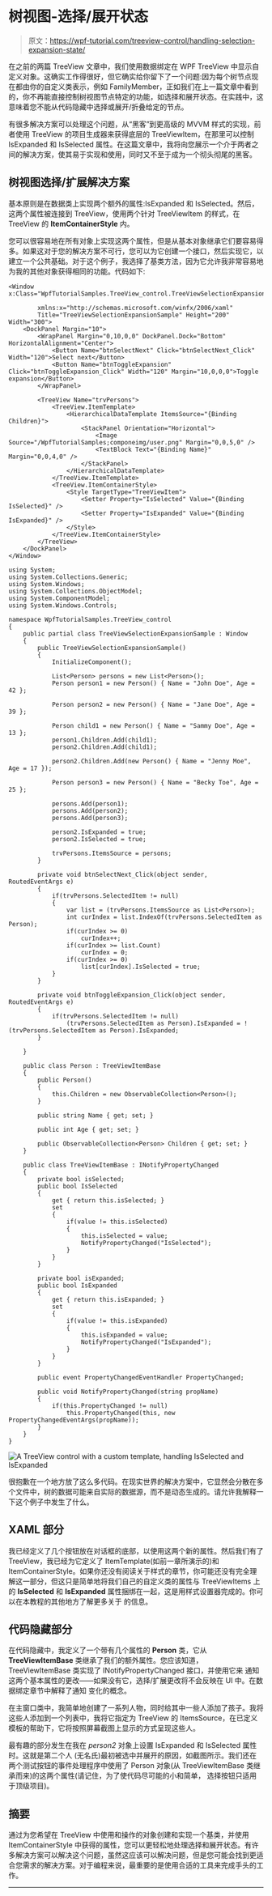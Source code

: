 # 树视图-选择/展开状态

> 原文：<https://wpf-tutorial.com/treeview-control/handling-selection-expansion-state/>

在之前的两篇 TreeView 文章中，我们使用数据绑定在 WPF TreeView 中显示自定义对象。这确实工作得很好，但它确实给你留下了一个问题:因为每个树节点现在都由你的自定义类表示，例如 FamilyMember，正如我们在上一篇文章中看到的，你不再能直接控制树视图节点特定的功能，如选择和展开状态。在实践中，这意味着您不能从代码隐藏中选择或展开/折叠给定的节点。

有很多解决方案可以处理这个问题，从“黑客”到更高级的 MVVM 样式的实现，前者使用 TreeView 的项目生成器来获得底层的 TreeViewItem，在那里可以控制 IsExpanded 和 IsSelected 属性。在这篇文章中，我将向您展示一个介于两者之间的解决方案，使其易于实现和使用，同时又不至于成为一个彻头彻尾的黑客。

## 树视图选择/扩展解决方案

基本原则是在数据类上实现两个额外的属性:IsExpanded 和 IsSelected。然后，这两个属性被连接到 TreeView，使用两个针对 TreeViewItem 的样式，在 TreeView 的 **ItemContainerStyle** 内。

您可以很容易地在所有对象上实现这两个属性，但是从基本对象继承它们要容易得多。如果这对于您的解决方案不可行，您可以为它创建一个接口，然后实现它，以建立一个公共基础。对于这个例子，我选择了基类方法，因为它允许我非常容易地为我的其他对象获得相同的功能。代码如下:

```
<Window x:Class="WpfTutorialSamples.TreeView_control.TreeViewSelectionExpansionSample"

        xmlns:x="http://schemas.microsoft.com/winfx/2006/xaml"
        Title="TreeViewSelectionExpansionSample" Height="200" Width="300">
	<DockPanel Margin="10">
		<WrapPanel Margin="0,10,0,0" DockPanel.Dock="Bottom" HorizontalAlignment="Center">
			<Button Name="btnSelectNext" Click="btnSelectNext_Click" Width="120">Select next</Button>
			<Button Name="btnToggleExpansion" Click="btnToggleExpansion_Click" Width="120" Margin="10,0,0,0">Toggle expansion</Button>
		</WrapPanel>

		<TreeView Name="trvPersons">
			<TreeView.ItemTemplate>
				<HierarchicalDataTemplate ItemsSource="{Binding Children}">
					<StackPanel Orientation="Horizontal">
						<Image Source="/WpfTutorialSamples;componeimg/user.png" Margin="0,0,5,0" />
						<TextBlock Text="{Binding Name}" Margin="0,0,4,0" />
					</StackPanel>
				</HierarchicalDataTemplate>
			</TreeView.ItemTemplate>
			<TreeView.ItemContainerStyle>
				<Style TargetType="TreeViewItem">
					<Setter Property="IsSelected" Value="{Binding IsSelected}" />
					<Setter Property="IsExpanded" Value="{Binding IsExpanded}" />
				</Style>
			</TreeView.ItemContainerStyle>
		</TreeView>
	</DockPanel>
</Window>
```

<input type="hidden" name="IL_IN_ARTICLE">

```
using System;
using System.Collections.Generic;
using System.Windows;
using System.Collections.ObjectModel;
using System.ComponentModel;
using System.Windows.Controls;

namespace WpfTutorialSamples.TreeView_control
{
	public partial class TreeViewSelectionExpansionSample : Window
	{
		public TreeViewSelectionExpansionSample()
		{
			InitializeComponent();

			List<Person> persons = new List<Person>();
			Person person1 = new Person() { Name = "John Doe", Age = 42 };

			Person person2 = new Person() { Name = "Jane Doe", Age = 39 };

			Person child1 = new Person() { Name = "Sammy Doe", Age = 13 };
			person1.Children.Add(child1);
			person2.Children.Add(child1);

			person2.Children.Add(new Person() { Name = "Jenny Moe", Age = 17 });

			Person person3 = new Person() { Name = "Becky Toe", Age = 25 };

			persons.Add(person1);
			persons.Add(person2);
			persons.Add(person3);

			person2.IsExpanded = true;
			person2.IsSelected = true;

			trvPersons.ItemsSource = persons;
		}

		private void btnSelectNext_Click(object sender, RoutedEventArgs e)
		{
			if(trvPersons.SelectedItem != null)
			{
				var list = (trvPersons.ItemsSource as List<Person>);
				int curIndex = list.IndexOf(trvPersons.SelectedItem as Person);
				if(curIndex >= 0)
					curIndex++;
				if(curIndex >= list.Count)
					curIndex = 0;
				if(curIndex >= 0)
					list[curIndex].IsSelected = true;
			}
		}

		private void btnToggleExpansion_Click(object sender, RoutedEventArgs e)
		{
			if(trvPersons.SelectedItem != null)
				(trvPersons.SelectedItem as Person).IsExpanded = !(trvPersons.SelectedItem as Person).IsExpanded;
		}

	}

	public class Person : TreeViewItemBase
	{
		public Person()
		{
			this.Children = new ObservableCollection<Person>();
		}

		public string Name { get; set; }

		public int Age { get; set; }

		public ObservableCollection<Person> Children { get; set; }
	}

	public class TreeViewItemBase : INotifyPropertyChanged
	{
		private bool isSelected;
		public bool IsSelected
		{
			get { return this.isSelected; }
			set
			{
				if(value != this.isSelected)
				{
					this.isSelected = value;
					NotifyPropertyChanged("IsSelected");
				}
			}
		}

		private bool isExpanded;
		public bool IsExpanded
		{
			get { return this.isExpanded; }
			set
			{
				if(value != this.isExpanded)
				{
					this.isExpanded = value;
					NotifyPropertyChanged("IsExpanded");
				}
			}
		}

		public event PropertyChangedEventHandler PropertyChanged;

		public void NotifyPropertyChanged(string propName)
		{
			if(this.PropertyChanged != null)
				this.PropertyChanged(this, new PropertyChangedEventArgs(propName));
		}
	}
}
```

![](img/bba0156bcddb20eca432a05209cd7482.png "A TreeView control with a custom template, handling IsSelected and IsExpanded")

很抱歉在一个地方放了这么多代码。在现实世界的解决方案中，它显然会分散在多个文件中，树的数据可能来自实际的数据源，而不是动态生成的。请允许我解释一下这个例子中发生了什么。

## XAML 部分

我已经定义了几个按钮放在对话框的底部，以使用这两个新的属性。然后我们有了 TreeView，我已经为它定义了 ItemTemplate(如前一章所演示的)和 ItemContainerStyle。如果你还没有阅读关于样式的章节，你可能还没有完全理解这一部分，但这只是简单地将我们自己的自定义类的属性与 TreeViewItems 上的 **IsSelected** 和 **IsExpanded** 属性捆绑在一起，这是用样式设置器完成的。你可以在本教程的其他地方了解更多关于 的信息。

## 代码隐藏部分

在代码隐藏中，我定义了一个带有几个属性的 **Person** 类，它从 **TreeViewItemBase** 类继承了我们的额外属性。您应该知道，TreeViewItemBase 类实现了 INotifyPropertyChanged 接口，并使用它来 通知这两个基本属性的更改——如果没有它，选择/扩展更改将不会反映在 UI 中。在数据绑定章节中解释了通知 变化的概念。

在主窗口类中，我简单地创建了一系列人物，同时给其中一些人添加了孩子。我将这些人添加到一个列表中，我将它指定为 TreeView 的 ItemsSource，在已定义模板的帮助下，它将按照屏幕截图上显示的方式呈现这些人。

最有趣的部分发生在我在 *person2* 对象上设置 IsExpanded 和 IsSelected 属性时。这就是第二个人 (无名氏)最初被选中并展开的原因，如截图所示。我们还在两个测试按钮的事件处理程序中使用了 Person 对象(从 TreeViewItemBase 类继承而来)的这两个属性(请记住，为了使代码尽可能的小和简单， 选择按钮只适用于顶级项目)。

## 摘要

通过为您希望在 TreeView 中使用和操作的对象创建和实现一个基类，并使用 ItemContainerStyle 中获得的属性，您可以更轻松地处理选择和展开状态。有许多解决方案可以解决这个问题，虽然这应该可以解决问题，但是您可能会找到更适合您需求的解决方案。对于编程来说，最重要的是使用合适的工具来完成手头的工作。

* * *